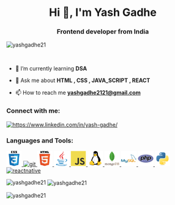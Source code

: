<h1 align="center">Hi 👋, I'm Yash Gadhe</h1>
<h3 align="center">Frontend developer from India</h3>

 <p alig ="left"> <img src="[download.png](https://www.google.com/imgres?q=animated%20coding%20gif%20proficianale&imgurl=https%3A%2F%2Fcdnl.iconscout.com%2Flottie%2Fpremium%2Fthumb%2Fprogrammer-4375641-3645911.gif&imgrefurl=https%3A%2F%2Ficonscout.com%2Flottie-animations%2Fprogrammer&docid=wPNuSPiD_cKq-M&tbnid=I27d9Sp9_gAr5M&vet=12ahUKEwjzg-alyN6HAxVoSWwGHef_EOUQM3oECFAQAA..i&w=648&h=382&hcb=2&ved=2ahUKEwjzg-alyN6HAxVoSWwGHef_EOUQM3oECFAQAA)" alt="yashgadhe21" /> </p>

<p align="left"> <a href="https://twitter.com/" target="blank"><img src="https://img.shields.io/twitter/follow/?logo=twitter&style=for-the-badge" alt="" /></a> </p>

- 🌱 I’m currently learning **DSA**

- 💬 Ask me about **HTML , CSS , JAVA_SCRIPT , REACT**

- 📫 How to reach me **yashgadhe2121@gmail.com**

<h3 align="left">Connect with me:</h3>
<p align="left">
<a href="https://linkedin.com/in/https://www.linkedin.com/in/yash-gadhe/" target="blank"><img align="center" src="https://raw.githubusercontent.com/rahuldkjain/github-profile-readme-generator/master/src/images/icons/Social/linked-in-alt.svg" alt="https://www.linkedin.com/in/yash-gadhe/" height="30" width="40" /></a>
</p>

<h3 align="left">Languages and Tools:</h3>
<p align="left"> <a href="https://www.w3schools.com/css/" target="_blank" rel="noreferrer"> <img src="https://raw.githubusercontent.com/devicons/devicon/master/icons/css3/css3-original-wordmark.svg" alt="css3" width="40" height="40"/> </a> <a href="https://git-scm.com/" target="_blank" rel="noreferrer"> <img src="https://www.vectorlogo.zone/logos/git-scm/git-scm-icon.svg" alt="git" width="40" height="40"/> </a> <a href="https://www.w3.org/html/" target="_blank" rel="noreferrer"> <img src="https://raw.githubusercontent.com/devicons/devicon/master/icons/html5/html5-original-wordmark.svg" alt="html5" width="40" height="40"/> </a> <a href="https://www.java.com" target="_blank" rel="noreferrer"> <img src="https://raw.githubusercontent.com/devicons/devicon/master/icons/java/java-original.svg" alt="java" width="40" height="40"/> </a> <a href="https://developer.mozilla.org/en-US/docs/Web/JavaScript" target="_blank" rel="noreferrer"> <img src="https://raw.githubusercontent.com/devicons/devicon/master/icons/javascript/javascript-original.svg" alt="javascript" width="40" height="40"/> </a> <a href="https://www.linux.org/" target="_blank" rel="noreferrer"> <img src="https://raw.githubusercontent.com/devicons/devicon/master/icons/linux/linux-original.svg" alt="linux" width="40" height="40"/> </a> <a href="https://www.mongodb.com/" target="_blank" rel="noreferrer"> <img src="https://raw.githubusercontent.com/devicons/devicon/master/icons/mongodb/mongodb-original-wordmark.svg" alt="mongodb" width="40" height="40"/> </a> <a href="https://www.mysql.com/" target="_blank" rel="noreferrer"> <img src="https://raw.githubusercontent.com/devicons/devicon/master/icons/mysql/mysql-original-wordmark.svg" alt="mysql" width="40" height="40"/> </a> <a href="https://www.php.net" target="_blank" rel="noreferrer"> <img src="https://raw.githubusercontent.com/devicons/devicon/master/icons/php/php-original.svg" alt="php" width="40" height="40"/> </a> <a href="https://www.python.org" target="_blank" rel="noreferrer"> <img src="https://raw.githubusercontent.com/devicons/devicon/master/icons/python/python-original.svg" alt="python" width="40" height="40"/> </a> <a href="https://reactnative.dev/" target="_blank" rel="noreferrer"> <img src="https://reactnative.dev/img/header_logo.svg" alt="reactnative" width="40" height="40"/> </a> </p>

<p><img align="left" src="https://github-readme-stats.vercel.app/api/top-langs?username=yashgadhe21&show_icons=true&locale=en&layout=compact" alt="yashgadhe21" /></p>

<p>&nbsp;<img align="center" src="https://github-readme-stats.vercel.app/api?username=yashgadhe21&show_icons=true&locale=en" alt="yashgadhe21" /></p>

<p><img align="center" src="https://github-readme-streak-stats.herokuapp.com/?user=yashgadhe21&" alt="yashgadhe21" /></p>
